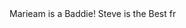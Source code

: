 <!doctype html>
<html>
<head>
	<meta charset="utf-8">
	<title>Coursera is Cool!</title>
</head>
<body>
Marieam is a Baddie!
</body>

<body>
Steve is the Best fr
</body>
</html>

